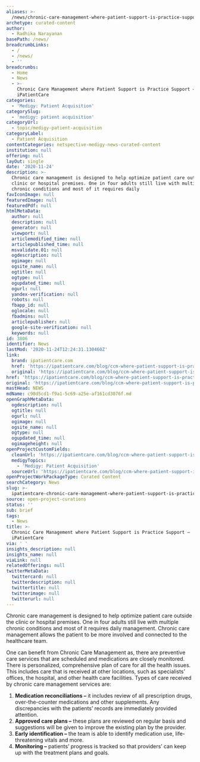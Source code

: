 ```yaml
---
aliases: >-
  /news/chronic-care-management-where-patient-support-is-practice-support---ipatientcare
archetype: curated-content
author:
  - Radhika Narayanan
basePath: /news/
breadcrumbLinks:
  - /
  - /news/
  - ''
breadcrumbs:
  - Home
  - News
  - >-
    Chronic Care Management where Patient Support is Practice Support –
    iPatientCare
categories:
  - 'Medigy: Patient Acquisition'
categorySlug:
  - 'medigy: patient acquisition'
categoryUrl:
  - topic/medigy-patient-acquisition
categoryLabel:
  - Patient Acquisition
contentCategories: netspective-medigy-news-curated-content
institution: null
offering: null
layOut: single
date: '2020-11-24'
description: >-
  Chronic care management is designed to help optimize patient care outside the
  clinic or hospital premises. One in four adults still live with multiple
  chronic conditions and most of it requires daily 
favIconImage: null
featuredImage: null
featuredPdf: null
htmlMetaData:
  author: null
  description: null
  generator: null
  viewport: null
  articlemodified_time: null
  articlepublished_time: null
  msvalidate.01: null
  ogdescription: null
  ogimage: null
  ogsite_name: null
  ogtitle: null
  ogtype: null
  ogupdated_time: null
  ogurl: null
  yandex-verification: null
  robots: null
  fbapp_id: null
  oglocale: null
  fbadmins: null
  articlepublisher: null
  google-site-verification: null
  keywords: null
id: 3806
identifier: News
lastMod: '2020-11-24T12:24:31.130460Z'
link:
  brand: ipatientcare.com
  href: 'https://ipatientcare.com/blog/ccm-where-patient-support-is-practice-support/'
  original: 'https://ipatientcare.com/blog/ccm-where-patient-support-is-practice-support/'
href: 'https://ipatientcare.com/blog/ccm-where-patient-support-is-practice-support/'
original: 'https://ipatientcare.com/blog/ccm-where-patient-support-is-practice-support/'
mastHead: NEWS
mdName: c90d5cd1-f9a1-5c69-a25e-af161cd3076f.md
openGraphMetaData:
  ogdescription: null
  ogtitle: null
  ogurl: null
  ogimage: null
  ogsite_name: null
  ogtype: null
  ogupdated_time: null
  ogimageheight: null
openProjectCustomFields:
  cleanUrl: 'https://ipatientcare.com/blog/ccm-where-patient-support-is-practice-support/'
  medigyTopics:
    - 'Medigy: Patient Acquisition'
  sourceUrl: 'https://ipatientcare.com/blog/ccm-where-patient-support-is-practice-support/'
openProjectWorkPackageType: Curated Content
searchCategory: News
slug: >-
  ipatientcare-chronic-care-management-where-patient-support-is-practice-support---ipatientcare
source: open-project-curations
status: ''
sub: brief
tags:
  - News
title: >-
  Chronic Care Management where Patient Support is Practice Support –
  iPatientCare
via: ' '
insights_description: null
insights_name: null
viaLink: null
relatedOfferings: null
twitterMetaData:
  twittercard: null
  twitterdescription: null
  twittertitle: null
  twitterimage: null
  twitterurl: null
---
```

<p>Chronic care management is designed to help optimize patient care outside the clinic or hospital premises. One in four adults still live with multiple chronic conditions and most of it requires daily management. Chronic care management allows the patient to be more involved and connected to the healthcare team.</p><p>One can benefit from Chronic Care Management as, there are preventive care services that are scheduled and medications are closely monitored. There is personalized, comprehensive plan of care for all the health issues. This includes care that is received at other locations, such as specialists’ offices, the hospital, and other health care facilities. Types of care received by chronic care management services are:</p><ol><li><strong>Medication reconciliations –</strong> it includes review of all prescription drugs, over-the-counter medications and other supplements. Any discrepancies with the patients’ records are immediately provided attention.</li><li><strong>Approved care plans –</strong> these plans are reviewed on regular basis and suggestions will be given to improve the existing plan by the provider.</li><li><strong>Early identification –</strong> the team is able to identify medication use, life-threatening vitals and more.</li><li><strong>Monitoring –</strong> patients’ progress is tracked so that providers’ can keep up with the treatment plans and goals.</li></ol>
